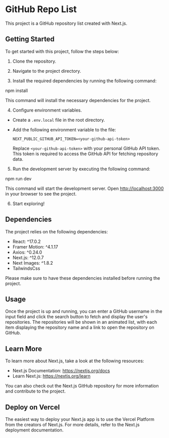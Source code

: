 # GitHub Repo List

This project is a GitHub repository list created with Next.js.

## Getting Started

To get started with this project, follow the steps below:

1. Clone the repository.

2. Navigate to the project directory.

3. Install the required dependencies by running the following command:


npm install

This command will install the necessary dependencies for the project.

4. Configure environment variables.

- Create a `.env.local` file in the root directory.
- Add the following environment variable to the file:

  ```
  NEXT_PUBLIC_GITHUB_API_TOKEN=<your-github-api-token>
  ```

  Replace `<your-github-api-token>` with your personal GitHub API token. This token is required to access the GitHub API for fetching repository data.

5. Run the development server by executing the following command:

npm run dev


This command will start the development server. Open [http://localhost:3000](http://localhost:3000) in your browser to see the project.

6. Start exploring!

## Dependencies

The project relies on the following dependencies:

- React: ^17.0.2
- Framer Motion: ^4.1.17
- Axios: ^0.24.0
- Next.js: ^12.0.7
- Next Images: ^1.8.2
- TailwindsCss

Please make sure to have these dependencies installed before running the project.

## Usage

Once the project is up and running, you can enter a GitHub username in the input field and click the search button to fetch and display the user's repositories. The repositories will be shown in an animated list, with each item displaying the repository name and a link to open the repository on GitHub.

## Learn More

To learn more about Next.js, take a look at the following resources:

- Next.js Documentation: https://nextjs.org/docs
- Learn Next.js: https://nextjs.org/learn

You can also check out the Next.js GitHub repository for more information and contribute to the project.

## Deploy on Vercel

The easiest way to deploy your Next.js app is to use the Vercel Platform from the creators of Next.js. For more details, refer to the Next.js deployment documentation.



